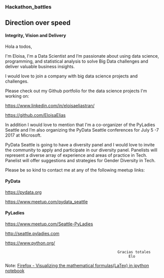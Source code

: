 ### Hackathon_battles

## Direction over speed
#### Integrity, Vision and Delivery

Hola a todos, 

I'm Eloisa, I'm a Data Scientist and I’m passionate about using data science, programming, and statistical analysis to solve Big Data challenges and deliver valuable business insights. 

I would love to join a company with big data science projects and challenges.

Please check out my Github portfolio for the data science projects I'm working on:

https://www.linkedin.com/in/eloisaeliastran/ 

https://github.com/EloisaElias

In addition I would love to mention that I'm a co-organizer of the PyLadies Seattle and I’m also organizing the PyData Seattle conferences for July 5 -7 2017 at Microsoft. 

PyData Seattle is going to have a diversity panel and I would love to invite the community to apply and participate in our diversity panel. Panelists will represent a diverse array of experience and areas of practice in Tech. Panelist will offer suggestions and strategies for Gender Diversity in Tech. 

Please be so kind to contact me at any of the following meetup links:

#### PyData

https://pydata.org

https://www.meetup.com/pydata_seattle


#### PyLadies

https://www.meetup.com/Seattle-PyLadies

http://seattle.pyladies.com

https://www.python.org/

                                                       Gracias totales
                                                            Elo



Note: [Firefox - Visualizing the mathematical formulas(LaTex) in ipython notebook](http://docs.mathjax.org/en/latest/installation.html#firefox-and-local-fonts) 

